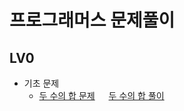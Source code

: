 # 프로그래머스 문제풀이

## LV0
- 기초 문제
  - [두 수의 합 문제](https://school.programmers.co.kr/learn/courses/30/lessons/120802) &emsp; [두 수의 합 풀이](https://github.com/JangIn-40/Programmers/blob/master/LV0/Lv0%20Basic/AddTwoNumber/AddTwoNumber.cpp)
